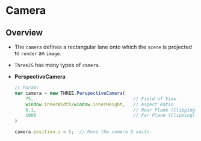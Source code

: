 # Camera

## Overview

* The `camera` defines a rectangular lane onto which the `scene` is projected to `render` an `image`.

* `ThreeJS` has many types of `camera`.

* __PerspectiveCamera__

    ```js
    // Param:
    var camera = new THREE.PerspectiveCamera(
        75,                                     // Field of View
        window.innerWidth/window.innerHeight,   // Aspect Ratio
        0.1,                                    // Near Plane (Clipping)
        1000                                    // Far Plane (Clipping)
    )

    camera.position.z = 5;  // Move the camera 5 units.
    ```